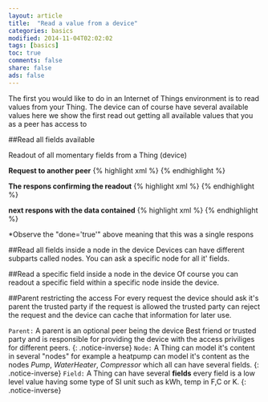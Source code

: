 ```yaml
---
layout: article
title:  "Read a value from a device"
categories: basics
modified: 2014-11-04T02:02:02
tags: [basics]
toc: true
comments: false
share: false
ads: false
---
```


The first you would like to do in an Internet of Things environment is to read values from your Thing. The device can of course have several available values here we show the first read out getting all available values that you as a peer has access to 

##Read all fields available

Readout of all momentary fields from a Thing (device) 

**Request to another peer**
{% highlight xml %}
<iq type='get'
    from='client@clayster.com/amr'
    to='device@clayster.com'
    id='S0001'>
    <req xmlns='urn:xmpp:iot:sensordata' seqnr='1' momentary='true'/>
</iq>
{% endhighlight %}

**The respons confirming the readout**
{% highlight xml %}
<iq type='result'
	from='device@clayster.com'
	to='client@clayster.com/amr'
	id='S0001'>
	<accepted xmlns='urn:xmpp:iot:sensordata' seqnr='1'/>
</iq>
{% endhighlight %}

**next respons with the data contained**
{% highlight xml %}
<message from='device@clayster.com'
    to='client@clayster.com/amr'>
    <fields xmlns='urn:xmpp:iot:sensordata' seqnr='1' done='true'>
	    <node nodeId='Device01'>
            <timestamp value='2013-03-07T16:24:30'>
                <numeric name='Temperature' momentary='true' automaticReadout='true' value='23.4' unit='°C'/>
			    <numeric name='load level' momentary='true' automaticReadout='true' value='75' unit='%'/> 
            </timestamp>
        </node>
    </fields>
</message>
{% endhighlight %}

*Observe the "done='true'" above meaning that this was a single respons


##Read all fields inside a node in the device
Devices can have different subparts called nodes. You can ask a specific node for all it' fields.

##Read a specific field inside a node in the device
Of course you can readout a specific field within a specific node inside the device.

##Parent restricting the access
For every request the device should ask it's parent the trusted party if the request is allowed the trusted party can reject the request and the device can cache that information for later use.


`Parent:` A parent is an optional peer being the device Best friend or trusted party and is responsible for providing the device with the access priviliges for different peers.
{: .notice-inverse}
`Node:` A Thing can model it's content in several "nodes" for example a heatpump can model it's content as the nodes *Pump*, *WaterHeater*, *Compressor* which all can have several fields. 
{: .notice-inverse}
`Field:` A Thing can have several **fields** every field is a low level value having some type of SI unit such as kWh, temp in F,C or K. 
{: .notice-inverse}


[pidgin-ex]: http://im.about.com/od/imfornewusers/ss/pidgin-account-adding-contacts.htm

